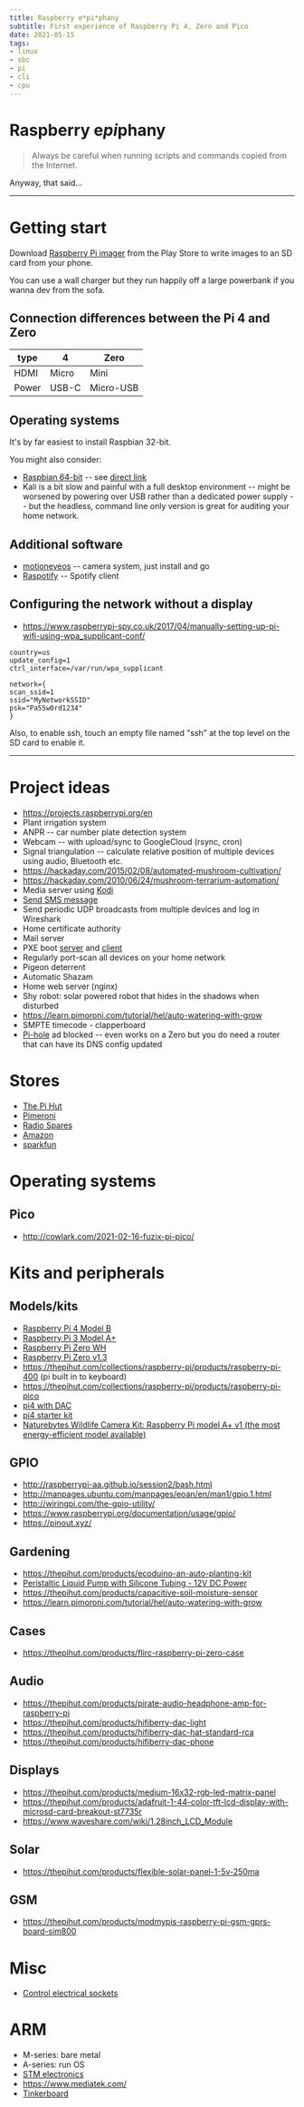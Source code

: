 ```yaml
---
title: Raspberry e*pi*phany
subtitle: First experience of Raspberry Pi 4, Zero and Pico
date: 2021-05-15
tags:
- linux
- sbc
- pi
- cli
- cpu
---
```


# Raspberry e*pi*phany

> Always be careful when running scripts and commands copied from the Internet.

Anyway, that said...

---

# Getting start
Download [Raspberry Pi imager](https://www.raspberrypi.org/%20downloads/) from
the Play Store to write images to an SD card from your phone.

You can use a wall charger but they run happily off a large powerbank if you
wanna dev from the sofa.

## Connection differences between the Pi 4 and Zero

| type | 4 | Zero |
| --- |---|---|
| HDMI | Micro | Mini |
| Power | USB-C | Micro-USB |

## Operating systems
It's by far easiest to install Raspbian 32-bit.

You might also consider:
- [Raspbian
64-bit](https://raspberrytips.com/raspberry-pi-os-64-bits-vs-32-bits/) -- see
[direct link](https://downloads.raspberrypi.org/raspios_arm64/images/)
- Kali is a bit slow and painful with a full desktop environment -- might be worsened by powering over USB rather
than a dedicated power supply -- but the headless, command line only version is great for auditing your home network.

## Additional software
- [motioneyeos](https://github.com/ccrisan/motioneyeos/releases/tag/nightly-dev)
-- camera system, just install and go
- [Raspotify](https://pimylifeup.com/raspberry-pi-spotify/) -- Spotify client

## Configuring the network without a display
- https://www.raspberrypi-spy.co.uk/2017/04/manually-setting-up-pi-wifi-using-wpa_supplicant-conf/

```
country=us
update_config=1
ctrl_interface=/var/run/wpa_supplicant

network={
scan_ssid=1
ssid="MyNetworkSSID"
psk="Pa55w0rd1234"
}
```

Also, to enable ssh, touch an empty file named "ssh" at the top level on the SD card to enable it.

---

# Project ideas
- https://projects.raspberrypi.org/en
- Plant irrigation system
- ANPR -- car number plate detection system
- Webcam -- with upload/sync to GoogleCloud (rsync, cron)
- Signal triangulation -- calculate relative position of multiple devices using audio, Bluetooth etc.
- https://hackaday.com/2015/02/08/automated-mushroom-cultivation/
- https://hackaday.com/2010/06/24/mushroom-terrarium-automation/
- Media server using [Kodi](https://en.wikipedia.org/wiki/Kodi_(software))
- [Send SMS message](https://github.com/modmypi/SIM800)
- Send periodic UDP broadcasts from multiple devices and log in Wireshark
- Home certificate authority
- Mail server
- PXE boot [server](https://linuxconfig.org/how-to-configure-a-raspberry-pi-as-a-pxe-boot-server) and [client](https://brainsnapped.com/2020/10/27/pxe-booting-raspberry-pi-os-part-1-client-setup/)
- Regularly port-scan all devices on your home network
- Pigeon deterrent
- Automatic Shazam
- Home web server (nginx)
- Shy robot: solar powered robot that hides in the shadows when disturbed
- https://learn.pimoroni.com/tutorial/hel/auto-watering-with-grow
- SMPTE timecode - clapperboard
- [Pi-hole](https://pi-hole.net/) ad blocked -- even works on a Zero but you do
need a router that can have its DNS config updated

# Stores
- [The Pi Hut](https://thepihut.com/)
- [Pimeroni](https://shop.pimoroni.com/)
- [Radio Spares](https://uk.rs-online.com/web/p/raspberry-pi/1373331/)
- [Amazon](https://www.amazon.co.uk/MakerFun-Dongle-Expansion-Board-Raspberry/dp/B07KR5PM7J/ref=sr_1_5?dchild=1&keywords=Raspberry+Pi+zero&qid=1620719318&sr=8-5)
- [sparkfun](https://www.sparkfun.com/)

# Operating systems
## Pico
- http://cowlark.com/2021-02-16-fuzix-pi-pico/

# Kits and peripherals
## Models/kits
- [Raspberry Pi 4 Model B](https://thepihut.com/products/raspberry-pi-4-model-b?variant=20064052740158)
- [Raspberry Pi 3 Model A+](https://thepihut.com/collections/raspberry-pi/products/raspberry-pi-3-model-a-plus)
- [Raspberry Pi Zero WH](https://thepihut.com/collections/raspberry-pi/products/raspberry-pi-zero-wh-with-pre-soldered-header)
- [Raspberry Pi Zero v1.3](https://thepihut.com/collections/raspberry-pi/products/raspberry-pi-zero)
- https://thepihut.com/collections/raspberry-pi/products/raspberry-pi-400 (pi built in to keyboard)
- https://thepihut.com/collections/raspberry-pi/products/raspberry-pi-pico
- [pi4 with DAC](https://thepihut.com/collections/latest-raspberry-pi-products/products/allo-boss2-player-including-raspberry-pi-4-2gb)
- [pi4 starter kit](https://thepihut.com/collections/raspberry-pi-kits-and-bundles/products/raspberry-pi-starter-kit?variant=20336446079038)
- [Naturebytes Wildlife Camera Kit: Raspberry Pi model A+ v1 (the most energy-efficient model available)](https://thepihut.com/collections/raspberry-pi-kits-and-bundles/products/naturebytes-wildlife-camera-kit)

## GPIO
- http://raspberrypi-aa.github.io/session2/bash.html
- http://manpages.ubuntu.com/manpages/eoan/en/man1/gpio.1.html
- http://wiringpi.com/the-gpio-utility/
- https://www.raspberrypi.org/documentation/usage/gpio/
- https://pinout.xyz/

## Gardening
- https://thepihut.com/products/ecoduino-an-auto-planting-kit
- [Peristaltic Liquid Pump with Silicone Tubing - 12V DC Power](https://thepihut.com/products/peristaltic-liquid-pump-with-silicone-tubing-12v-dc-power)
- https://thepihut.com/products/capacitive-soil-moisture-sensor
- https://learn.pimoroni.com/tutorial/hel/auto-watering-with-grow

## Cases
- https://thepihut.com/products/flirc-raspberry-pi-zero-case

## Audio
- https://thepihut.com/products/pirate-audio-headphone-amp-for-raspberry-pi
- https://thepihut.com/products/hifiberry-dac-light
- https://thepihut.com/products/hifiberry-dac-hat-standard-rca
- https://thepihut.com/products/hifiberry-dac-phone

## Displays
- https://thepihut.com/products/medium-16x32-rgb-led-matrix-panel
- https://thepihut.com/products/adafruit-1-44-color-tft-lcd-display-with-microsd-card-breakout-st7735r
- https://www.waveshare.com/wiki/1.28inch_LCD_Module

## Solar
- https://thepihut.com/products/flexible-solar-panel-1-5v-250ma

## GSM
- https://thepihut.com/products/modmypis-raspberry-pi-gsm-gprs-board-sim800

# Misc
- [Control electrical sockets](https://tutorials-raspberrypi.com/control-raspberry-pi-wireless-sockets-433mhz-tutorial/)

# ARM
- M-series: bare metal
- A-series: run OS
- [STM electronics](https://www.digikey.co.uk/en/supplier-centers/stmicroelectronics)
- https://www.mediatek.com/
- [Tinkerboard](https://www.asus.com/us/motherboards-components/single-board-computer/all-series/tinker-board/)

